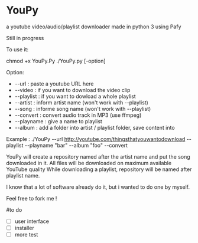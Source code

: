 # YouPy
a youtube video/audio/playlist downloader made in python 3 using Pafy

Still in progress

To use it:

chmod +x YouPy.Py
./YouPy.py [-option]

Option:

* --url : paste a youtube URL here
* --video : if you want to download the video clip
* --playlist : if you want to dowload a whole playlist
* --artist : inform artist name (won't work with --playlist)
* --song : informe song name (won't work with --playlist)
* --convert : convert audio track in MP3 (use ffmpeg)
* --playname : give a name to playlist
* --album : add a folder into artist / playlist folder, save content into

Example : 
./YouPy --url http://youtube.com/thingsthatyouwantodownload --playlist --playname "bar" --album "foo" --convert

YouPy will create a repository named after the artist name and put the song downloaded in it.
All files will be downloaded on maximum available YouTube quality
While downloading a playlist, repository will be named after playlist name.

I know that a lot of software already do it, but i wanted to do one by myself.

Feel free to fork me ! 

#to do

- [ ] user interface
- [ ] installer
- [ ] more test
